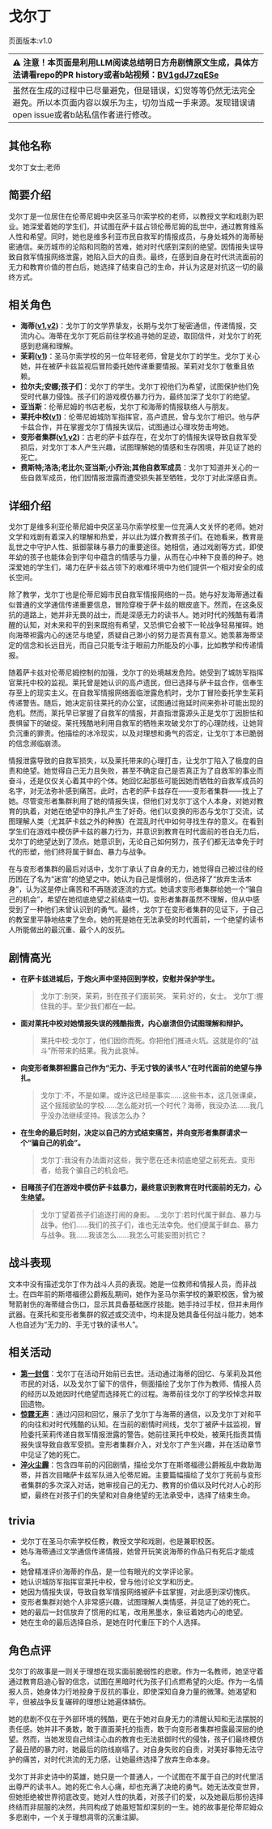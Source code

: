 # 戈尔丁
页面版本:v1.0
 

| :warning: 注意！本页面是利用LLM阅读总结明日方舟剧情原文生成，具体方法请看repo的PR history或者b站视频：[BV1gdJ7zqESe](https://www.bilibili.com/video/BV1gdJ7zqESe/)         |
|:----------------------------|
| 虽然在生成的过程中已尽量避免，但是错误，幻觉等等仍然无法完全避免。所以本页面内容以娱乐为主，切勿当成一手来源。发现错误请open issue或者b站私信作者进行修改。|



## 其他名称
戈尔丁女士;老师
## 简要介绍
戈尔丁是一位居住在伦蒂尼姆中央区圣马尔索学校的老师，以教授文学和戏剧为职业。她深爱着她的学生们，并试图在萨卡兹占领伦蒂尼姆的乱世中，通过教育维系人性和希望。同时，她也是维多利亚市民自救军的情报成员，与身处城外的海蒂秘密通信。亲历城市的沦陷和同胞的苦难，她对时代感到深刻的绝望。因情报失误导致自救军情报网络泄露，她陷入巨大的自责。最终，在感到自身在时代洪流面前的无力和教育价值的苍白后，她选择了结束自己的生命，并认为这是对抗这一切的最终方式。
## 相关角色
-   **海蒂([v1](char_4045_heidi.md),[v2](../char_v3/char_4045_heidi.md))**：戈尔丁的文学界挚友，长期与戈尔丁秘密通信，传递情报，交流内心。海蒂在戈尔丁死后前往学校追寻她的足迹，取回信件，对戈尔丁的死感到悲痛和理解。
-   **茉莉([v1](extended_char_mo_li.md))**：圣马尔索学校的另一位年轻老师，曾是戈尔丁的学生。戈尔丁关心她，并在被萨卡兹监视后冒险委托她传递重要情报。茉莉对戈尔丁敬重且依赖。
-   **拉尔夫;安娜;孩子们**：戈尔丁的学生。戈尔丁视他们为希望，试图保护他们免受时代暴力侵蚀。孩子们的游戏模仿暴力行为，最终加深了戈尔丁的绝望。
-   **亚当斯**：伦蒂尼姆的书店老板，戈尔丁和海蒂的情报联络人与朋友。
-   **莱托中校([v1](extended_char_lai_tuo_zhong_xiao.md))**：伦蒂尼姆城防军指挥官，高卢遗民，曾与戈尔丁相识。他与萨卡兹合作，并在掌握戈尔丁情报失误后，试图通过心理攻势击垮她。
-   **变形者集群([v1](extended_char_bian_xing_zhe_ji_qun.md),[v2](../char_v3/extended_char_bian_xing_zhe_ji_qun.md))**：古老的萨卡兹存在，在戈尔丁的情报失误导致自救军受损后，对戈尔丁本人产生兴趣，试图理解她的情感和生存困境，并见证了她的死亡。
-   **费斯特;洛洛;老比尔;亚当斯;小乔治;其他自救军成员**：戈尔丁知道并关心的一些自救军成员，他们因情报泄露而遭受损失甚至牺牲，戈尔丁对此深感自责。
## 详细介绍
戈尔丁是维多利亚伦蒂尼姆中央区圣马尔索学校里一位充满人文关怀的老师。她对文学和戏剧有着深入的理解和热爱，并以此为媒介教育孩子们。在她看来，教育是乱世之中守护人性、抵御蒙昧与暴力的重要途径。她相信，通过戏剧等方式，即使年幼的孩子也能体会到字句中蕴含的情感与力量，从而在心中种下良善的种子。她深爱她的学生们，竭力在萨卡兹占领下的艰难环境中为他们提供一个相对安全的成长空间。

除了教学，戈尔丁也是伦蒂尼姆市民自救军情报网络的一员。她与好友海蒂通过看似普通的文学通信传递重要信息，冒险穿梭于萨卡兹的眼皮底下。然而，在这条反抗的道路上，她并非无畏的战士，而是深感无力的读书人。她对时代的残酷有着清醒的认知，对未来和平的到来既抱有希望，又恐惧它会被下一轮战争轻易摧碎。她向海蒂袒露内心的迷茫与绝望，质疑自己渺小的努力是否真有意义。她羡慕海蒂坚定的信念和长远目光，而自己只能专注于眼前力所能及的小事，比如教学和传递情报。

随着萨卡兹对伦蒂尼姆控制的加强，戈尔丁的处境越发危险。她受到了城防军指挥官莱托中校的监视。莱托曾是她认识的高卢遗民，但已选择与萨卡兹合作，信奉生存至上的现实主义。在自救军情报网络面临泄露危机时，戈尔丁冒险委托学生茉莉传递警告。随后，她决定前往莱托的办公室，试图通过拖延时间来弥补可能出现的危机。然而，莱托早已掌握了自救军的情报，并直指泄露源头正是戈尔丁因胆怯和畏惧留下的破绽。莱托残酷地利用自救军的牺牲来攻破戈尔丁的心理防线，让她背负沉重的罪责。他描绘的冰冷现实，以及对理想和勇气的否定，让戈尔丁本已脆弱的信念濒临崩溃。

情报泄露导致的自救军损失，以及莱托带来的心理打击，让戈尔丁陷入了极度的自责和绝望。她觉得自己无力且失败，甚至不确定自己是否真正为了自救军的事业而奋斗，还是仅仅关心着其中的个体。她回忆起那些可能因她而牺牲的自救军成员的名字，对无法弥补感到痛苦。此时，古老的萨卡兹存在——变形者集群——找上了她。尽管变形者集群利用了她的情报失误，但他们对戈尔丁这个人本身，对她对教育的执着，对她在绝望中的挣扎产生了好奇。他们以变换的形态与戈尔丁交流，试图理解人类（尤其萨卡兹之外的种族）在混乱时代中如何寻找生存的意义。在看到学生们在游戏中模仿萨卡兹的暴力行为，并意识到教育在时代面前的苍白无力后，戈尔丁的绝望达到了顶点。她意识到，无论自己如何努力，孩子们都无法幸免于时代的形塑，他们终将属于鲜血、暴力与战争。

在与变形者集群的最后对话中，戈尔丁承认了自身的无力，她觉得自己被过往的经历困在了名为“迷宫”的绝望之中。她认为自己是懦弱的，但选择了“放弃生活本身”，认为这是停止痛苦和不再随波逐流的方式。她请求变形者集群给她一个“骗自己的机会”，希望在她彻底绝望之前结束一切。变形者集群虽然不理解，但从中感受到了一种他们未曾认识到的勇气。最终，戈尔丁在变形者集群的见证下，于自己的教室里平静地结束了生命。她的死是她在无法承受的时代面前，一个绝望的读书人所能做出的最沉重、最个人的反抗。
## 剧情高光
*   **在萨卡兹进城后，于炮火声中坚持回到学校，安慰并保护学生。**
    > 戈尔丁:别哭，茉莉，别在孩子们面前哭。
    > 茉莉:好的，女士。
    > 戈尔丁:握住我的手。至少我们都在一起。
*   **面对莱托中校对她情报失误的残酷指责，内心崩溃但仍试图理解和辩护。**
    > 莱托中校:戈尔丁，他们因你而死。你把他们推进火坑。这就是你的“战斗”所带来的结果。我为此哀悼。
*   **向变形者集群袒露自己作为“无力、手无寸铁的读书人”在时代面前的绝望与挣扎。**
    > 戈尔丁:不，不是如果。或许这已经是事实......这些书本，这几张课桌，这个摇摇欲坠的学校......怎么能对抗一个时代？海蒂，我没办法......我几乎没办法继续坚持。我该怎么办？
*   **在生命的最后时刻，决定以自己的方式结束痛苦，并向变形者集群请求一个“骗自己的机会”。**
    > 戈尔丁:我没有办法面对这些，我宁愿在还未彻底绝望之前死去。变形者，给我个骗自己的机会吧。
*   **目睹孩子们在游戏中模仿萨卡兹暴力，最终意识到教育在时代面前的无力，心生绝望。**
    > 戈尔丁望着孩子们追逐打闹的身影。...戈尔丁:若时代属于鲜血、暴力与战争。他们......我们的孩子们，谁也无法幸免。他们便属于鲜血、暴力与战争。我......我该怎么......我怎么可能妄图对抗它？
## 战斗表现
文本中没有描述戈尔丁作为战斗人员的表现。她是一位教师和情报人员，而非战士。在四年前的斯塔福德公爵叛乱期间，她作为圣马尔索学校的兼职校医，曾为被弩箭射伤的海蒂缝合伤口，显示其具备基础医疗技能。她手持过手杖，但并未用作武器。在莱托和变形者集群的叙述或交流中，均未提及她具备任何战斗能力，她本人也自述为“无力的、手无寸铁的读书人”。
## 相关活动
-   **[第一封信](../stories/story_heidi_set_1.md)**：戈尔丁在活动开始前已去世。活动通过海蒂的回忆、与茉莉及其他市民的对话，以及戈尔丁留下的信件，侧面描绘了戈尔丁作为教师、情报人员的经历以及她因时代绝望而选择死亡的过程。海蒂前往戈尔丁的学校悼念并取回遗物。
-   **[惊霆无声](../stories/main_12.md)**：通过闪回和回忆，展示了戈尔丁与海蒂的通信，以及戈尔丁对和平的向往和对时代残酷的认知。在当前的剧情时间线，戈尔丁被萨卡兹监视，冒险委托茉莉传递自救军情报泄露的警告。她前往莱托中校处，被莱托指责其情报失误导致自救军受损。变形者集群介入，对戈尔丁产生兴趣，并在活动章节中见证了她的死亡。
-   **[淬火尘霾](../stories/main_11.md)**：包含四年前的闪回剧情，描绘戈尔丁在斯塔福德公爵叛乱中救助海蒂，并首次目睹萨卡兹军队进入伦蒂尼姆。主要篇幅描绘了戈尔丁死前与变形者集群的多次深入对话，她审视自己的无力、教育的价值以及时代对人心的形塑，最终在对孩子们的失望和对自身绝望的无法承受中，选择了结束生命。
## trivia
*   戈尔丁在圣马尔索学校任教，教授文学和戏剧，也是兼职校医。
*   她与海蒂通过文学通信传递情报，她曾开玩笑说海蒂的作品只有死后才能成名。
*   她曾精准评价海蒂的作品，是一位有眼光的文学评论家。
*   她认识城防军指挥官莱托中校，曾与他讨论文学和历史。
*   她因为情报失误，导致自救军情报网络被萨卡兹掌握，对此感到深切愧疚。
*   变形者集群对她个人非常感兴趣，试图理解人类情感，并见证了她的死亡。
*   她的最后一封信放弃了惯用的红笔，改用黑墨水，象征着她内心的绝望。
*   她在生命的最后选择自杀，是她在时代重压下的个人选择。
## 角色点评
戈尔丁的故事是一则关于理想在现实面前脆弱性的悲歌。作为一名教师，她坚守着通过教育启迪心智的信念，试图在黑暗时代为孩子们点燃希望的火炬。作为一名情报人员，她身体力行地投身于反抗的事业，即使深知自身力量的微薄。她渴望和平，但被战争反复碾碎的理想让她遍体鳞伤。

她的悲剧不仅在于外部环境的残酷，更在于她对自身无力的清醒认知和无法摆脱的责任感。她并非不勇敢，敢于直面莱托的指责，敢于向变形者集群袒露最深层的绝望。然而，当她发现自己倾注心血的教育也无法抵御时代的侵蚀，孩子们最终模仿了最丑陋的暴力时，她最后的防线崩塌了。对自身失败的自责，对美好事物无法守护的痛苦，对时代洪流的无力感，让她最终选择了放弃生命本身。

戈尔丁并非史诗中的英雄，她只是一个普通人，一个试图在不属于自己的时代里活出尊严的读书人。她的死亡令人心痛，却也充满了决绝的勇气。她无法改变世界，但她拒绝被世界彻底改变。她对人性的执着，对孩子们的爱，以及她最后那份选择终结而非屈服的决然，共同构成了她虽短暂却深刻的一生。她的故事是伦蒂尼姆众多悲剧中，一个关于理想凋零的沉重注脚。